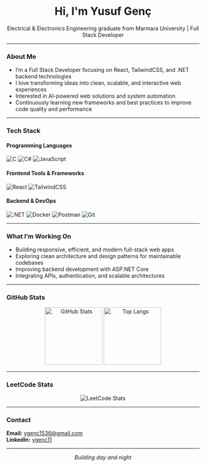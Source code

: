 <h1 align="center">Hi, I'm Yusuf Genç</h1>
<p align="center">
  Electrical & Electronics Engineering graduate from Marmara University | Full Stack Developer
</p>

---

### About Me

- I’m a Full Stack Developer focusing on React, TailwindCSS, and .NET backend technologies  
- I love transforming ideas into clean, scalable, and interactive web experiences  
- Interested in AI-powered web solutions and system automation  
- Continuously learning new frameworks and best practices to improve code quality and performance  

---

### Tech Stack

#### Programming Languages
![C](https://img.shields.io/badge/C-00599C?style=flat-square&logo=c&logoColor=white)
![C#](https://img.shields.io/badge/C%23-512BD4?style=flat-square&logo=c-sharp&logoColor=white)
![JavaScript](https://img.shields.io/badge/JavaScript-F7DF1E?style=flat-square&logo=javascript&logoColor=black)

#### Frontend Tools & Frameworks
![React](https://img.shields.io/badge/React-61DAFB?style=flat-square&logo=react&logoColor=black)
![TailwindCSS](https://img.shields.io/badge/TailwindCSS-38B2AC?style=flat-square&logo=tailwind-css&logoColor=white)

#### Backend & DevOps
![.NET](https://img.shields.io/badge/.NET-512BD4?style=flat-square&logo=dotnet&logoColor=white)
![Docker](https://img.shields.io/badge/Docker-2496ED?style=flat-square&logo=docker&logoColor=white)
![Postman](https://img.shields.io/badge/Postman-FF6C37?style=flat-square&logo=postman&logoColor=white)
![Git](https://img.shields.io/badge/Git-F05032?style=flat-square&logo=git&logoColor=white)

---

### What I’m Working On

- Building responsive, efficient, and modern full-stack web apps  
- Exploring clean architecture and design patterns for maintainable codebases  
- Improving backend development with ASP.NET Core  
- Integrating APIs, authentication, and scalable architectures  

---

### GitHub Stats

<p align="center">
  <img src="https://github-readme-stats.vercel.app/api?username=ygenc11&show_icons=true&theme=radical" alt="GitHub Stats" height="150">
  <img src="https://github-readme-stats.vercel.app/api/top-langs/?username=ygenc11&layout=compact&theme=radical" alt="Top Langs" height="150">
</p>

---

### LeetCode Stats

<p align="center">
  <img src="https://leetcard.jacoblin.cool/ygenc11?theme=dark&font=Ubuntu&ext=heatmap" alt="LeetCode Stats">
</p>

---


### Contact

**Email:** [ygenc1536@gmail.com](mailto:ygenc1536@gmail.com)  
**LinkedIn:** [ygenc11](https://www.linkedin.com/in/yusufgenc11/)

---

<p align="center"><i>Building day and night</i></p>
